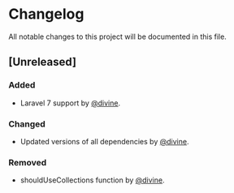 # Changelog
All notable changes to this project will be documented in this file.

## [Unreleased]

### Added
- Laravel 7 support by [@divine](https://github.com/divine).

### Changed
- Updated versions of all dependencies by [@divine](https://github.com/divine).

### Removed
- shouldUseCollections function by [@divine](https://github.com/divine).
